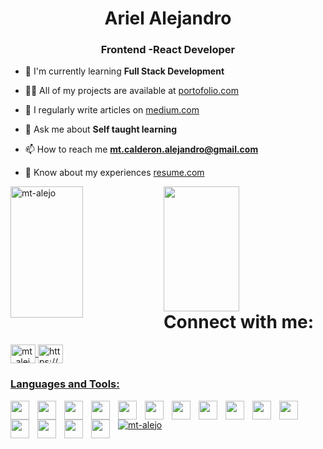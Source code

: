 <h1 align="center">Ariel Alejandro</h1>
<h3 align="center">Frontend -React Developer</h3>

- 🌱 I'm currently learning **Full Stack Development** 
- 👨‍💻 All of my projects
are available at [portofolio.com](portofolio.com) 
- 📝 I regularly write
articles on [medium.com](medium.com) 
- 💬 Ask me about **Self taught learning**

- 📫 How to reach me **mt.calderon.alejandro@gmail.com** 
- 📄 Know about my
experiences [resume.com](resume.com)


<img
align="left"
width="48%"
height="210"
src="https://github-readme-streak-stats.herokuapp.com/?user=mt-alejo&"
alt="mt-alejo"
/>

<img
align="left"
width="49%"
height="200"
src="https://thumbs.gfycat.com/CalmKeyEidolonhelvum-max-1mb.gif"
alt=""
/>


# Connect with me:
<p>
<a href="https://twitter.com/mt_alejo_" target="blank"
><img
align="center"
src="https://raw.githubusercontent.com/rahuldkjain/github-profile-readme-generator/master/src/images/icons/Social/twitter.svg"
alt="mt_alejo_"
height="30"
width="40" />
<a
href="https://linkedin.com/in/https://www.linkedin.com/in/alejandro-calderon-72b662233/"
target="blank"
><img
align="center"
src="https://raw.githubusercontent.com/rahuldkjain/github-profile-readme-generator/master/src/images/icons/Social/linked-in-alt.svg"
alt="https://www.linkedin.com/in/alejandro-calderon-72b662233/"
height="30"
width="40"
/>

<h3 align="left">Languages and Tools:</h3>

<div align="left">
<img
  align="left"
  width="30px"
  style="padding-right: 10px"
  src="https://cdn.jsdelivr.net/gh/devicons/devicon/icons/vscode/vscode-original.svg"
/>

<img
  align="left"
  width="30px"
  style="padding-right: 10px"
  src="https://cdn.jsdelivr.net/gh/devicons/devicon/icons/html5/html5-plain.svg"
/>
<img
  align="left"
  width="30px"
  style="padding-right: 10px"
  src="https://cdn.jsdelivr.net/gh/devicons/devicon/icons/css3/css3-plain.svg"
/>

<img
  align="left"
  width="30px"
  style="padding-right: 10px"
  src="https://cdn.jsdelivr.net/gh/devicons/devicon/icons/javascript/javascript-original.svg"
/>

<img
  align="left"
  width="30px"
  style="padding-right: 10px"
  src="https://cdn.jsdelivr.net/gh/devicons/devicon/icons/git/git-original.svg"
/>
<img
  align="left"
  width="30px"
  style="padding-right: 10px"
  src="https://cdn.jsdelivr.net/gh/devicons/devicon/icons/bash/bash-original.svg"
/>

<img
  align="left"
  width="30px"
  style="padding-right: 10px"
  src="https://cdn.jsdelivr.net/gh/devicons/devicon/icons/linux/linux-original.svg"
/>
<img
  align="left"
  width="30px"
  style="padding-right: 10px"
  src="https://cdn.jsdelivr.net/gh/devicons/devicon/icons/tailwindcss/tailwindcss-plain.svg"
/>

<img
  align="left"
  width="30px"
  style="padding-right: 10px"
  src="https://cdn.jsdelivr.net/gh/devicons/devicon/icons/npm/npm-original-wordmark.svg"
/>

<img
  align="left"
  width="30px"
  style="padding-right: 10px"
  src="https://cdn.jsdelivr.net/gh/devicons/devicon/icons/webpack/webpack-original.svg"
/>

<img
  align="left"
  width="30px"
  style="padding-right: 10px"
  src="https://cdn.jsdelivr.net/gh/devicons/devicon/icons/react/react-original-wordmark.svg"
/>

<img
  align="left"
  width="30px"
  style="padding-right: 10px"
  src="https://cdn.jsdelivr.net/gh/devicons/devicon/icons/nextjs/nextjs-line.svg"
/>
<img
  align="left"
  width="30px"
  style="padding-right: 10px"
  src="https://cdn.jsdelivr.net/gh/devicons/devicon/icons/nodejs/nodejs-original.svg"
/>

<img
  align="left"
  width="30px"
  style="padding-right: 10px"
  src="https://cdn.jsdelivr.net/gh/devicons/devicon/icons/express/express-original-wordmark.svg"
/>

<img
  align="left"
  width="30px"
  style="padding-right: 10px"
  src="https://cdn.jsdelivr.net/gh/devicons/devicon/icons/mongodb/mongodb-plain.svg"
/>
</div>
<img
align="center"
src="https://github-readme-stats.vercel.app/api?username=mt-alejo&show_icons=true&locale=en"
alt="mt-alejo"
/> </a
></a>
</p>

